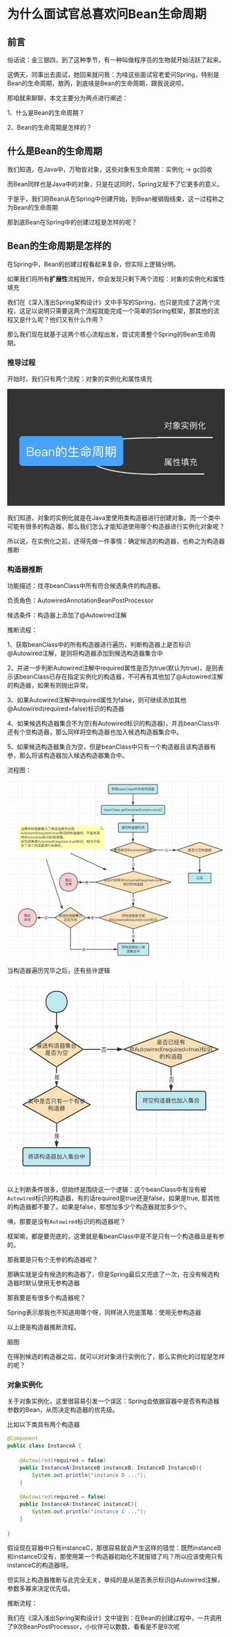 # 为什么面试官总喜欢问Bean生命周期

## 前言

俗话说：金三银四，到了这种季节，有一种叫做程序员的生物就开始活跃了起来。

这俩天，同事出去面试，她回来就问我：为啥这些面试官老爱问Spring，特别是Bean的生命周期，敖丙，到底啥是Bean的生命周期，跟我说说呗。

那咱就来聊聊，本文主要分为两点进行阐述：

1、什么是Bean的生命周期？

2、Bean的生命周期是怎样的？

## 什么是Bean的生命周期

我们知道，在Java中，万物皆对象，这些对象有生命周期：实例化 -> gc回收

而Bean同样也是Java中的对象，只是在这同时，Spring又赋予了它更多的意义。

于是乎，我们将Bean从在Spring中创建开始，到Bean被销毁结束，这一过程称之为Bean的生命周期

那到底Bean在Spring中的创建过程是怎样的呢？

## Bean的生命周期是怎样的

在Spring中，Bean的创建过程看起来复杂，但实际上逻辑分明。

如果我们将所有**扩展性**流程抛开，你会发现只剩下两个流程：对象的实例化和属性填充

我们在《深入浅出Spring架构设计》文中手写的Spring，也只是完成了这两个流程，这足以说明只需要这两个流程就能完成一个简单的Spring框架，那其他的流程又是什么呢？他们又有什么作用？

那么我们现在就基于这两个核心流程出发，尝试完善整个Spring的Bean生命周期。

### 推导过程

开始时，我们只有两个流程：对象的实例化和属性填充

![](start.png)

我们知道，对象的实例化就是在Java里使用类构造器进行创建对象。而一个类中可能有很多的构造器，那么我们怎么才能知道使用哪个构造器进行实例化对象呢？

所以说，在实例化之前，还得先做一件事情：确定候选的构造器，也称之为构造器推断

### 构造器推断

功能描述：找寻beanClass中所有符合候选条件的构造器。

负责角色：AutowiredAnnotationBeanPostProcessor

候选条件：构造器上添加了@Autowired注解

推断流程：

1、获取beanClass中的所有构造器进行遍历，判断构造器上是否标识@Autowired注解，是则将构造器添加到候选构造器集合中

2、并进一步判断Autowired注解中required属性是否为true(默认为true)，是则表示该beanClass已存在指定实例化的构造器，不可再有其他加了@Autowired注解的构造器，如果有则抛出异常。

3、如果Autowired注解中required属性为false，则可继续添加其他@Autowired(required=false)标识的构造器

4、如果候选构造器集合不为空(有Autowired标识的构造器)，并且beanClass中还有个空构造器，那么同样将空构造器也加入候选构造器集合中。

5、如果候选构造器集合为空，但是beanClass中只有一个构造器且该构造器有参，那么将该构造器加入候选构造器集合中。

流程图：

![](list-construct.png)

当构造器遍历完毕之后，还有些许逻辑

![](set-construct.png)



以上判断条件很多，但始终是围绕这一个逻辑：这个beanClass中有没有被`Autowired`标识的构造器，有的话required是true还是false，如果是true, 那其他的构造器都不要了。如果是false，那想加多少个构造器就加多少个。

咦，那要是没有`Autowired`标识的构造器呢？

框架嘛，都是要兜底的，这里就是看beanClass中是不是只有一个构造器且是有参的。

那我要是只有个无参的构造器呢？

那确实就是没有候选的构造器了，但是Spring最后又兜底了一次，在没有候选构造器时默认使用无参构造器

那我要是有很多个构造器呢？

Spring表示那我也不知道用哪个呀，同样进入兜底策略：使用无参构造器

以上便是构造器推断流程。

脑图

在得到候选的构造器之后，就可以对对象进行实例化了，那么实例化的过程是怎样的呢？

### 对象实例化



关于对象实例化，这里很容易引发一个误区：Spring会依据容器中是否有构造器参数的Bean，从而决定构造器的优先级。

比如以下类具有两个构造器

```java
@Component
public class InstanceA {

	@Autowired(required = false)
	public InstanceA(InstanceB instanceB, InstanceD InstanceD){
		System.out.println("instance D ...");
	}

	@Autowired(required = false)
	public InstanceA(InstanceC instanceC){
		System.out.println("instance C ...");
	}

}
```

假设现在容器中只有instanceC，那很容易就会产生这样的错觉：既然instanceB和instanceD没有，那使用第一个构造器初始化不就报错了吗？所以应该使用只有instanceC的构造器呀。

但实际上构造器推断与此完全无关，单纯的是从是否表示标识@Autowired注解，参数多寡来决定优先级。

推断流程：







我们在《深入浅出Spring架构设计》文中提到：在Bean的创建过程中，一共调用了9次BeanPostProcessor，小伙伴可以数数，看看是不是9次呢




